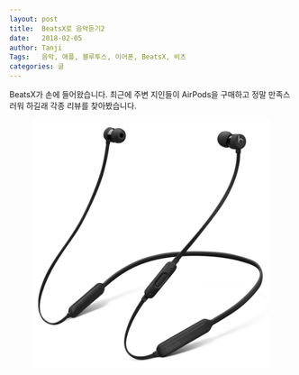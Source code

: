 ```yaml
---
layout: post
title:  BeatsX로 음악듣기2
date:   2018-02-05
author: Tanji
Tags:   음악, 애플, 블루투스, 이어폰, BeatsX, 비츠
categories: 글
---
```


BeatsX가 손에 들어왔습니다. 최근에 주변 지인들이 AirPods을 구매하고 정말 만족스러워 하길래 각종 리뷰를 찾아봤습니다.


<figure class="img60">
<img src="/img/beatsx.png" alt="Mac">
</figure>

